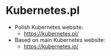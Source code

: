 # Kubernetes.pl

* Polish Kubernetes website:
  * https://kubernetes.pl/
* Based on main Kubernetes website:
  * https://kubernetes.io/